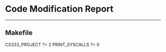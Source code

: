 <h1> Code Modification Report </h1>
<hr>

<h2> Makefile </h2>
CS333_PROJECT ?= 2
PRINT_SYSCALLS ?= 0
